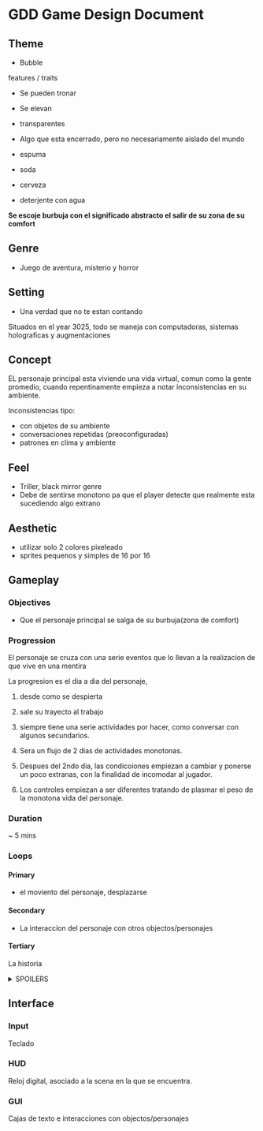 # GDD Game Design Document

## Theme

- Bubble


features / traits

- Se pueden tronar
- Se elevan
- transparentes

- Algo que esta encerrado, pero no necesariamente aislado del mundo
- espuma
- soda
- cerveza
- deterjente con agua

**Se escoje burbuja con el significado abstracto el salir de su zona de su comfort**

## Genre

- Juego de aventura, misterio y horror

## Setting

- Una verdad que no te estan contando

Situados en el year 3025, todo se maneja con computadoras, sistemas holograficas y augmentaciones

## Concept

EL personaje principal esta viviendo una vida virtual, comun como la gente promedio, cuando repentinamente empieza a notar inconsistencias en su ambiente.

Inconsistencias tipo:

- con objetos de su ambiente
- conversaciones repetidas (preoconfiguradas)
- patrones en clima y ambiente

## Feel

- Triller, black mirror genre
- Debe de sentirse monotono pa que el player detecte que realmente esta sucediendo algo extrano

## Aesthetic

- utilizar solo 2 colores pixeleado
- sprites pequenos y simples de 16 por 16

## Gameplay

### Objectives

- Que el personaje principal se salga de su burbuja(zona de comfort)

### Progression

El personaje se cruza con una serie eventos que lo llevan a la realizacion de que vive en una mentira

La progresion es el dia a dia del personaje,

1. desde como se despierta
2. sale su trayecto al trabajo
3. siempre tiene una serie actividades por hacer, como conversar con algunos secundarios.

1. Sera un flujo de 2 dias de actividades monotonas.
2. Despues del 2ndo dia, las condicoiones empiezan a cambiar y ponerse un poco extranas, con la finalidad de incomodar al jugador.
3. Los controles empiezan a ser diferentes tratando de plasmar el peso de la monotona vida del personaje.


### Duration

~ 5 mins

### Loops
#### Primary

- el moviento del personaje, desplazarse
#### Secondary

- La interaccion del personaje con otros objectos/personajes

#### Tertiary

La historia

<details>
<summary>SPOILERS</summary>
<span></span>
</details>

## Interface
### Input

Teclado

### HUD

Reloj digital, asociado a la scena en la que se encuentra.

### GUI

Cajas de texto e interacciones con objectos/personajes